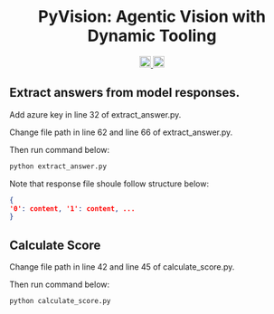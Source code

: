 <div align="center">

#  PyVision: Agentic Vision with Dynamic Tooling



<a href="https://arxiv.org/abs/2507.07998" target="_blank">
    <img alt="arXiv" src="https://img.shields.io/badge/arXiv-red?logo=arxiv" height="20" />
</a>
<a href="TIR-Bench: A Comprehensive Benchmark for Agentic Thinking-with-Images Reasoning" target="_blank">
    <img alt="HF Model: ViGaL" src="https://img.shields.io/badge/%F0%9F%A4%97%20_Benchmark-Data-ffc107?color=ffc107&logoColor=white" height="20" />
</a>


</div>

## Extract answers from model responses.

Add azure key in line 32 of extract_answer.py.

Change file path in line 62 and line 66 of extract_answer.py. 

Then run command below:
```bash
python extract_answer.py
```

Note that response file shoule follow structure below:
```json
{
'0': content, '1': content, ...
}
```

## Calculate Score
Change file path in line 42 and line 45 of calculate_score.py. 

Then run command below:
```bash
python calculate_score.py
```
